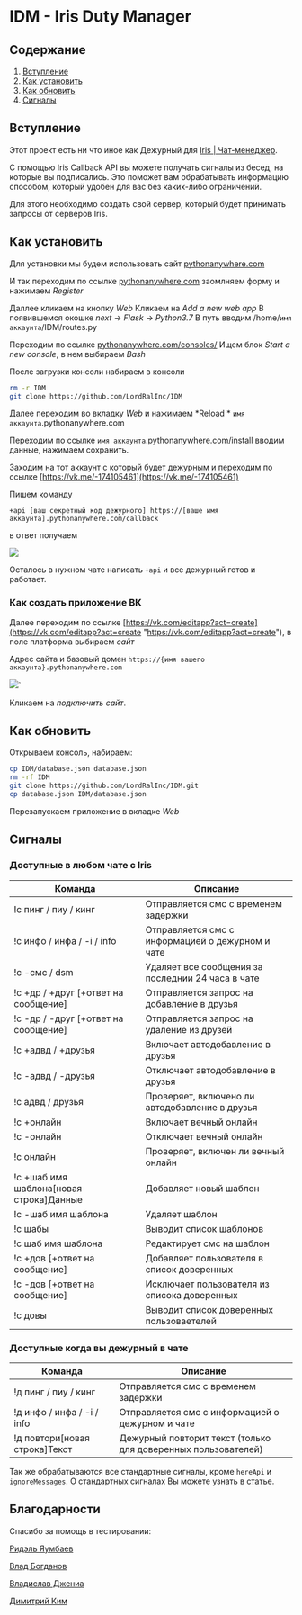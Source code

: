 # IDM - Iris Duty Manager

## Содержание
1. [Вступление](https://github.com/LordRalInc/IDM#Вступление)
2. [Как установить](https://github.com/LordRalInc/IDM#Как-установить)
3. [Как обновить](https://github.com/LordRalInc/IDM#Как-обновить)
4. [Сигналы](https://github.com/LordRalInc/IDM#Сигналы)

## Вступление

Этот проект есть ни что иное как Дежурный для [Iris | Чат-менеджер](https://vk.com/iris_cm).

С помощью Iris Callback API вы можете получать сигналы из бесед, на которые вы подписались. Это поможет вам обрабатывать информацию способом, который удобен для вас без каких-либо ограничений.

Для этого необходимо создать свой сервер, который будет принимать запросы от серверов Iris.

## Как установить
Для установки мы будем использовать сайт [pythonanywhere.com](https://www.pythonanywhere.com/)

И так переходим по ссылке [pythonanywhere.com](https://www.pythonanywhere.com/registration/register/beginner/) заомлняем форму и нажимаем *Register*

Даллее кликаем на кнопку *Web*
Кликаем на *Add a new web app*
В появившемся окошке *next*  -> *Flask* -> *Python3.7*
В путь вводим /home/`имя аккаунта`/IDM/routes.py

Переходим по ссылке [pythonanywhere.com/consoles/](https://www.pythonanywhere.com/consoles/)
Ищем блок *Start a new console*, в нем выбираем *Bash*

После загрузки консоли набираем в консоли
```bash
rm -r IDM
git clone https://github.com/LordRalInc/IDM
```
Далее переходим во вкладку *Web* и нажимаем *Reload * `имя аккаунта`.pythonanywhere.com


Переходим по ссылке `имя аккаунта`.pythonanywhere.com/install вводим данные, нажимаем сохранить.

Заходим на тот аккаунт с который будет дежурным и переходим по ссылке [https://vk.me/-174105461](https://vk.me/-174105461)

Пишем команду
```
+api [ваш секретный код дежурного] https://[ваше имя аккаунта].pythonanywhere.com/callback
```
в ответ получаем 

[![](https://sun9-66.userapi.com/c200716/v200716076/5e9fa/Zn7Gk5YpZbk.jpg)](https://sun9-66.userapi.com/c200716/v200716076/5e9fa/Zn7Gk5YpZbk.jpg)

Осталось в нужном чате написать `+api` и все дежурный готов и работает.

### Как создать приложение ВК
Далее переходим по ссылке [https://vk.com/editapp?act=create](https://vk.com/editapp?act=create "https://vk.com/editapp?act=create"), в поле платформа выбираем *сайт*

Адрес сайта и базовый домен `https://{имя вашего аккаунта}.pythonanywhere.com`

[![](https://sun9-35.userapi.com/c854028/v854028210/1f14ef/nivEJzpzMZ4.jpg)](https://sun9-35.userapi.com/c854028/v854028210/1f14ef/nivEJzpzMZ4.jpg)`

Кликаем на *подключить сайт*.

## Как обновить

Открываем консоль, набираем:

```bash
cp IDM/database.json database.json
rm -rf IDM
git clone https://github.com/LordRalInc/IDM.git
cp database.json IDM/database.json
```

Перезапускаем приложение в вкладке *Web*

## Сигналы
### Доступные в любом чате с Iris

|Команда|Описание|
|---|---|
|!с пинг / пиу / кинг |Отправляется смс с временем задержки|
|!с инфо / инфа / -i / info |Отправляется смс с информацией о дежурном и чате|
|!с -смс / dsm |Удаляет все сообщения за последнии 24 часа в чате|
|!с +др / +друг [+ответ на сообщение] |Отправляется запрос на добавление в друзья|
|!с -др / -друг [+ответ на сообщение] |Отправляется запрос на удаление из друзей|
|!с +адвд / +друзья |Включает автодобавление в друзья|
|!с -адвд / -друзья |Отключает автодобавление в друзья|
|!с адвд / друзья |Проверяет, включено ли автодобавление в друзья|
|!с +онлайн |Включает вечный онлайн |
|!с -онлайн |Отключает вечный онлайн |
|!с онлайн |Проверяет, включен ли вечный онлайн |
|!с +шаб имя шаблона[новая строка]Данные | Добавляет новый шаблон |
|!с -шаб имя шаблона | Удаляет шаблон |
|!с шабы | Выводит список шаблонов |
|!с шаб имя шаблона | Редактирует смс на шаблон |
|!с +дов [+ответ на сообщение] | Добавляет пользователя в список доверенных |
|!с -дов [+ответ на сообщение] | Исключает пользователя из списока доверенных |
|!с довы | Выводит список доверенных пользоваетелей |

### Доступные когда вы дежурный в чате
|Команда|Описание|
|---|---|
|!д пинг / пиу / кинг | Отправляется смс с временем задержки|
|!д инфо / инфа / -i / info |Отправляется смс с информацией о дежурном и чате|
|!д повтори[новая строка]Текст| Дежурный повторит текст (только для доверенных пользователей) |

Так же обрабатываются все стандартные сигналы, кроме `hereApi` и `ignoreMessages`. О стандартных сигналах Вы можете узнать в [статье](https://vk.com/@iris_cm-api2).


## Благодарности

Спасибо за помощь в тестировании:

[Ридэль Яумбаев](https://vk.com/ss_20)

[Влад Богданов](https://vk.com/gamtz)

[Владислав Джениа](https://vk.com/klubnishhhka)

[Димитрий Ким](https://vk.com/iris_wolf)


